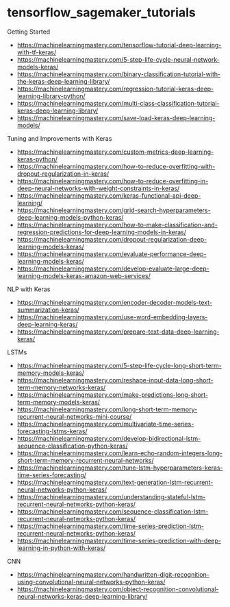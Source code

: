 # tensorflow_sagemaker_tutorials

Getting Started
* https://machinelearningmastery.com/tensorflow-tutorial-deep-learning-with-tf-keras/
* https://machinelearningmastery.com/5-step-life-cycle-neural-network-models-keras/
* https://machinelearningmastery.com/binary-classification-tutorial-with-the-keras-deep-learning-library/
* https://machinelearningmastery.com/regression-tutorial-keras-deep-learning-library-python/
* https://machinelearningmastery.com/multi-class-classification-tutorial-keras-deep-learning-library/
* https://machinelearningmastery.com/save-load-keras-deep-learning-models/


Tuning and Improvements with Keras
* https://machinelearningmastery.com/custom-metrics-deep-learning-keras-python/
* https://machinelearningmastery.com/how-to-reduce-overfitting-with-dropout-regularization-in-keras/
* https://machinelearningmastery.com/how-to-reduce-overfitting-in-deep-neural-networks-with-weight-constraints-in-keras/
* https://machinelearningmastery.com/keras-functional-api-deep-learning/
* https://machinelearningmastery.com/grid-search-hyperparameters-deep-learning-models-python-keras/
* https://machinelearningmastery.com/how-to-make-classification-and-regression-predictions-for-deep-learning-models-in-keras/
* https://machinelearningmastery.com/dropout-regularization-deep-learning-models-keras/
* https://machinelearningmastery.com/evaluate-performance-deep-learning-models-keras/
* https://machinelearningmastery.com/develop-evaluate-large-deep-learning-models-keras-amazon-web-services/


NLP with Keras
* https://machinelearningmastery.com/encoder-decoder-models-text-summarization-keras/
* https://machinelearningmastery.com/use-word-embedding-layers-deep-learning-keras/
* https://machinelearningmastery.com/prepare-text-data-deep-learning-keras/




LSTMs
* https://machinelearningmastery.com/5-step-life-cycle-long-short-term-memory-models-keras/
* https://machinelearningmastery.com/reshape-input-data-long-short-term-memory-networks-keras/
* https://machinelearningmastery.com/make-predictions-long-short-term-memory-models-keras/
* https://machinelearningmastery.com/long-short-term-memory-recurrent-neural-networks-mini-course/
* https://machinelearningmastery.com/multivariate-time-series-forecasting-lstms-keras/
* https://machinelearningmastery.com/develop-bidirectional-lstm-sequence-classification-python-keras/
* https://machinelearningmastery.com/learn-echo-random-integers-long-short-term-memory-recurrent-neural-networks/
* https://machinelearningmastery.com/tune-lstm-hyperparameters-keras-time-series-forecasting/
* https://machinelearningmastery.com/text-generation-lstm-recurrent-neural-networks-python-keras/
* https://machinelearningmastery.com/understanding-stateful-lstm-recurrent-neural-networks-python-keras/
* https://machinelearningmastery.com/sequence-classification-lstm-recurrent-neural-networks-python-keras/
* https://machinelearningmastery.com/time-series-prediction-lstm-recurrent-neural-networks-python-keras/
* https://machinelearningmastery.com/time-series-prediction-with-deep-learning-in-python-with-keras/

CNN
* https://machinelearningmastery.com/handwritten-digit-recognition-using-convolutional-neural-networks-python-keras/
* https://machinelearningmastery.com/object-recognition-convolutional-neural-networks-keras-deep-learning-library/
